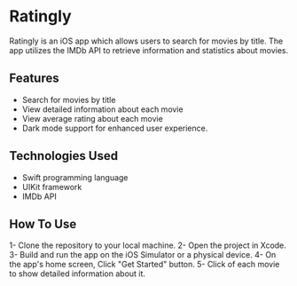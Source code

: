 # Ratingly
Ratingly is an iOS app which allows users to search for movies by title. The app utilizes the IMDb API to retrieve information and statistics about movies.

## Features

- Search for movies by title
- View detailed information about each movie
- View average rating about each movie
- Dark mode support for enhanced user experience.

## Technologies Used

- Swift programming language
- UIKit framework
- IMDb API

## How To Use

1- Clone the repository to your local machine.
2- Open the project in Xcode.
3- Build and run the app on the iOS Simulator or a physical device.
4- On the app's home screen, Click "Get Started" button.
5- Click of each movie to show detailed information about it.
